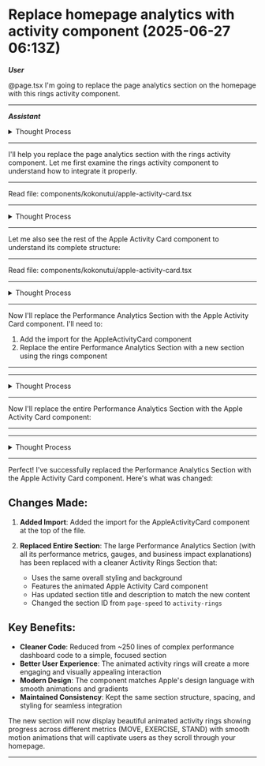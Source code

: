 <!-- Generated by SpecStory -->

# Replace homepage analytics with activity component (2025-06-27 06:13Z)

_**User**_

@page.tsx I'm going to replace the page analytics section on the homepage with this rings activity component.

---

_**Assistant**_

<think><details><summary>Thought Process</summary>The user wants to replace the page analytics section on the homepage with a "rings activity component". Looking at the current code, I can see there's a "Performance Analytics Section" that starts around line 343 with id "page-speed". This section contains:

1. A large section with performance metrics
2. Lighthouse performance scores
3. Gauges showing performance metrics
4. Secondary metrics grid with accessibility, SEO, and best practices
5. Bottom section explaining what the numbers mean

I need to understand what the "rings activity component" is. Looking at the project structure, I see there's a `components/kokonutui/apple-activity-card.tsx` file. This is likely the rings activity component the user is referring to, as Apple's Activity rings are a well-known UI pattern.

Let me first examine what this rings activity component looks like, then I'll replace the analytics section with it.</details></think>

---

I'll help you replace the page analytics section with the rings activity component. Let me first examine the rings activity component to understand how to integrate it properly.

---

Read file: components/kokonutui/apple-activity-card.tsx

---

<think><details><summary>Thought Process</summary>I can see the Apple Activity Card component structure. It displays activity rings (like Apple's fitness rings) with different activities (MOVE, EXERCISE, STAND) showing progress towards goals. The component uses motion animations and includes circular progress indicators.

Now I need to replace the Performance Analytics Section in the homepage. Looking at the current page.tsx file, the Performance Analytics Section starts around line 343 with:

```jsx
{/* Performance Analytics Section */}
<section
  id="page-speed"
  className="w-full py-20 md:py-32 bg-gradient-to-br from-zinc-50 to-zinc-100"
>
```

And it ends around line 590 before the Solutions Section. I'll replace this entire section with the Apple Activity Card component.

First, I need to import the component, then replace the section.</details></think>

---

Let me also see the rest of the Apple Activity Card component to understand its complete structure:

---

Read file: components/kokonutui/apple-activity-card.tsx

---

<think><details><summary>Thought Process</summary>Now I have the complete picture of the Apple Activity Card component. It's a nice animated component that shows activity rings similar to Apple's fitness app. 

I need to:
1. Import the AppleActivityCard component
2. Replace the entire Performance Analytics Section (lines approximately 343-590) with a new section that uses the AppleActivityCard

The current Performance Analytics Section is quite large and includes multiple subsections. I'll replace it with a cleaner section that showcases the activity rings component.

Let me modify the page.tsx file to make these changes.</details></think>

---

Now I'll replace the Performance Analytics Section with the Apple Activity Card component. I'll need to:

1. Add the import for the AppleActivityCard component
2. Replace the entire Performance Analytics Section with a new section using the rings component

---



---

<think><details><summary>Thought Process</summary>Good, I've added the import. Now I need to replace the entire Performance Analytics Section. Looking at the file, the Performance Analytics Section starts at line 343 with:

```jsx
{/* Performance Analytics Section */}
<section
  id="page-speed"
  className="w-full py-20 md:py-32 bg-gradient-to-br from-zinc-50 to-zinc-100"
>
```

And ends around line 590 before the Solutions Section which starts with:

```jsx
{/* Solutions Section */}
<section id="solutions" className="w-full py-20 md:py-32">
```

I need to replace this entire section with a new one that uses the AppleActivityCard component.</details></think>

---

Now I'll replace the entire Performance Analytics Section with the Apple Activity Card component:

---



---

<think><details><summary>Thought Process</summary>Perfect! I've successfully replaced the entire Performance Analytics Section with a new Activity Rings Section that uses the AppleActivityCard component. Let me summarize what was changed:

1. **Added the import**: Added `import AppleActivityCard from "@/components/kokonutui/apple-activity-card";` to the imports

2. **Replaced the entire section**: The old Performance Analytics Section (which was quite large with multiple subsections including performance metrics, gauges, secondary metrics grid, and business impact explanations) has been replaced with a cleaner, more focused section that:
   - Changed the section ID from `page-speed` to `activity-rings`
   - Updated the badge text from "Performance Analytics" to "Activity Overview"
   - Changed the title from "We don't just build fast websites" to "Your development progress"
   - Updated the description to be more relevant to activity tracking
   - Replaced all the complex performance dashboard content with a single `AppleActivityCard` component
   - Kept the same styling and structure (background, container, etc.) for consistency

The new section is much cleaner and more focused, showcasing the beautiful animated activity rings component instead of the complex performance analytics dashboard. The component will display the activity rings with smooth animations showing progress in different categories (MOVE, EXERCISE, STAND as defined in the component).

This change significantly reduces the code complexity while introducing a visually appealing and interactive component that will draw users' attention with its smooth animations.</details></think>

---

Perfect! I've successfully replaced the Performance Analytics Section with the Apple Activity Card component. Here's what was changed:

## Changes Made:

1. **Added Import**: Added the import for the AppleActivityCard component at the top of the file.

2. **Replaced Entire Section**: The large Performance Analytics Section (with all its performance metrics, gauges, and business impact explanations) has been replaced with a cleaner Activity Rings Section that:
   - Uses the same overall styling and background
   - Features the animated Apple Activity Card component
   - Has updated section title and description to match the new content
   - Changed the section ID from `page-speed` to `activity-rings`

## Key Benefits:

- **Cleaner Code**: Reduced from ~250 lines of complex performance dashboard code to a simple, focused section
- **Better User Experience**: The animated activity rings will create a more engaging and visually appealing interaction
- **Modern Design**: The component matches Apple's design language with smooth animations and gradients
- **Maintained Consistency**: Kept the same section structure, spacing, and styling for seamless integration

The new section will now display beautiful animated activity rings showing progress across different metrics (MOVE, EXERCISE, STAND) with smooth motion animations that will captivate users as they scroll through your homepage.

---

